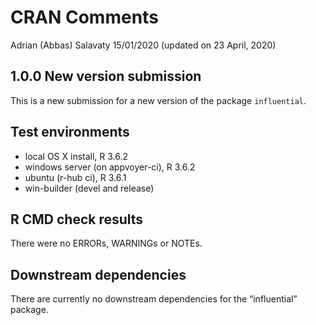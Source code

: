 CRAN Comments
================
Adrian (Abbas) Salavaty
15/01/2020 (updated on 23 April, 2020)

## 1.0.0 New version submission

This is a new submission for a new version of the package `influential`.

## Test environments

  - local OS X install, R 3.6.2
  - windows server (on appvoyer-ci), R 3.6.2
  - ubuntu (r-hub ci), R 3.6.1
  - win-builder (devel and release)

## R CMD check results

There were no ERRORs, WARNINGs or NOTEs.

## Downstream dependencies

There are currently no downstream dependencies for the “influential”
package.
